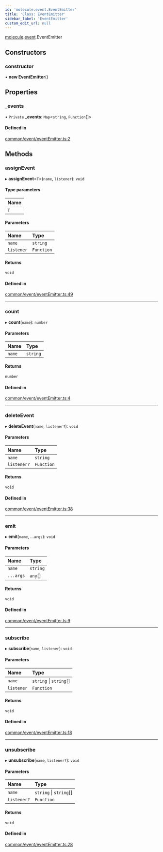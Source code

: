 ```yaml
---
id: 'molecule.event.EventEmitter'
title: 'Class: EventEmitter'
sidebar_label: 'EventEmitter'
custom_edit_url: null
---
```


[molecule](../namespaces/molecule).[event](../namespaces/molecule.event).EventEmitter

## Constructors

### constructor

• **new EventEmitter**()

## Properties

### \_events

• `Private` **\_events**: `Map`<`string`, `Function`[]\>

#### Defined in

[common/event/eventEmitter.ts:2](https://github.com/DTStack/molecule/blob/3e6bc450/src/common/event/eventEmitter.ts#L2)

## Methods

### assignEvent

▸ **assignEvent**<`T`\>(`name`, `listener`): `void`

#### Type parameters

| Name |
| :--- |
| `T`  |

#### Parameters

| Name       | Type       |
| :--------- | :--------- |
| `name`     | `string`   |
| `listener` | `Function` |

#### Returns

`void`

#### Defined in

[common/event/eventEmitter.ts:49](https://github.com/DTStack/molecule/blob/3e6bc450/src/common/event/eventEmitter.ts#L49)

---

### count

▸ **count**(`name`): `number`

#### Parameters

| Name   | Type     |
| :----- | :------- |
| `name` | `string` |

#### Returns

`number`

#### Defined in

[common/event/eventEmitter.ts:4](https://github.com/DTStack/molecule/blob/3e6bc450/src/common/event/eventEmitter.ts#L4)

---

### deleteEvent

▸ **deleteEvent**(`name`, `listener?`): `void`

#### Parameters

| Name        | Type       |
| :---------- | :--------- |
| `name`      | `string`   |
| `listener?` | `Function` |

#### Returns

`void`

#### Defined in

[common/event/eventEmitter.ts:38](https://github.com/DTStack/molecule/blob/3e6bc450/src/common/event/eventEmitter.ts#L38)

---

### emit

▸ **emit**(`name`, ...`args`): `void`

#### Parameters

| Name      | Type     |
| :-------- | :------- |
| `name`    | `string` |
| `...args` | `any`[]  |

#### Returns

`void`

#### Defined in

[common/event/eventEmitter.ts:9](https://github.com/DTStack/molecule/blob/3e6bc450/src/common/event/eventEmitter.ts#L9)

---

### subscribe

▸ **subscribe**(`name`, `listener`): `void`

#### Parameters

| Name       | Type                   |
| :--------- | :--------------------- |
| `name`     | `string` \| `string`[] |
| `listener` | `Function`             |

#### Returns

`void`

#### Defined in

[common/event/eventEmitter.ts:18](https://github.com/DTStack/molecule/blob/3e6bc450/src/common/event/eventEmitter.ts#L18)

---

### unsubscribe

▸ **unsubscribe**(`name`, `listener?`): `void`

#### Parameters

| Name        | Type                   |
| :---------- | :--------------------- |
| `name`      | `string` \| `string`[] |
| `listener?` | `Function`             |

#### Returns

`void`

#### Defined in

[common/event/eventEmitter.ts:28](https://github.com/DTStack/molecule/blob/3e6bc450/src/common/event/eventEmitter.ts#L28)
